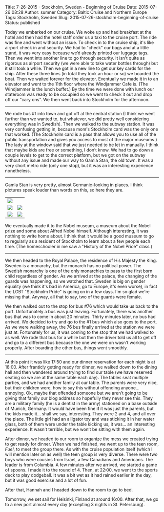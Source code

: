 Title: 7-26-2015 - Stockholm, Sweden - Beginning of Cruise
Date: 2015-07-26 08:28
Author: sumner
Category: Baltic Cruise and Northern Europe
Tags: Stockholm, Sweden
Slug: 2015-07-26-stockholm-beginning-of-cruise
Status: published

Today we embarked on our cruise. We woke up and had breakfast at the hotel and
then had the hotel staff order us a taxi to the cruise port.  The ride was fine
and went without an issue. To check in to the cruise ship, it's like airport
check in and security. We had to "check" our bags and at a little stand, it was
very easy because we’d already printed our luggage tags. Then we went into
another line to go through security. It isn't quite as rigorous as airport
security (we were able to take water bottles through) but it still took a while.
Then we got in a new line to get our key cards for the ship. After these three
lines (in total they took an hour or so) we boarded the boat. Then we waited
forever for the elevator. Eventually we made it in to an elevator and went to
the 11th floor where the Windjammer Cafe is. (The Windjammer is the lunch
buffet.) By the time we were done with lunch our stateroom was ready to be
occupied so we went to check it out and drop off our "cary ons". We then went
back into Stockholm for the afternoon.

------------------------------------------------------------------------

We rode bus \#1 into town and got off at the central station (I think we went
further than we wanted to, but whatever, we did pretty well considering
everything was in Swedish). Then we walked to the subway station. It was very
confusing getting in, because mom's Stockholm card was the only one that worked.
(The Stockholm card is a pass that allows you to use all of the public
transportation and gives you access to most of the major museums.) The lady at
the window said that we just needed to be let in manually. I think that maybe
kids are free or something, I don’t know. We had to go down a couple levels to
get to the correct platform, but we got on the subway without any issue and made
our way to Gamla Stan, the old town. It was a very short metro ride (only one
stop), but it was an interesting experience nonetheless.

------------------------------------------------------------------------

Gamla Stan is very pretty, almost Germanic-looking in places. I think pictures
speak louder than words on this, so here they are.

<center>
<table class="gallery" width="60%">
  <tr>
    <td colspan="2">
      <a href="{static}/images/baltic-cruise/gamla-stan1.jpg" target="_blank">
        <img src="{static}/images/baltic-cruise/gamla-stan1.jpg" />
      </a>
    </td>
  </tr>

  <tr>
    <td>
      <a href="{static}/images/baltic-cruise/gamla-stan2.jpg" target="_blank">
        <img src="{static}/images/baltic-cruise/gamla-stan2.jpg" />
      </a>
    </td>
    <td>
      <a href="{static}/images/baltic-cruise/gamla-stan3.jpg" target="_blank">
        <img src="{static}/images/baltic-cruise/gamla-stan3.jpg" />
      </a>
    </td>
  </tr>

  <tr>
    <td>
      <a href="{static}/images/baltic-cruise/gamla-stan4.jpg" target="_blank">
        <img src="{static}/images/baltic-cruise/gamla-stan4.jpg" />
      </a>
    </td>
    <td>
      <a href="{static}/images/baltic-cruise/gamla-stan5.jpg" target="_blank">
        <img src="{static}/images/baltic-cruise/gamla-stan5.jpg" />
      </a>
    </td>
  </tr>
</table>
</center>

We eventually made it to the Nobel museum, a museum about the Nobel prize and
some about Alfred Nobel himself. Although interesting, it was nothing to write
home about. I think that it would be a good museum to go to regularly as a
resident of Stockholm to learn about a few people each time. (The homeschooler
in me saw a "History of the Nobel Price" class.)

------------------------------------------------------------------------

We then headed to the Royal Palace, the residence of His Majesty the King.
Sweden is a monarchy, but the monarch has no political power. The Swedish
monarchy is one of the only monarchies to pass to the first born child
regardless of gender. As we arrived at the palace, the changing of the guards
was happening, so we watched that. Sweden is big on gender equality (we think
it's bad in America, go to Europe, it's even worse), in fact the LGBT "Stockholm
Pride" is going on in a few days. I'm so glad we're missing that. Anyway, all
that to say, two of the guards were female.

We then walked out to the stop for bus \#76 which would take us back to the
port. Unfortunately a bus was just leaving. Fortunately, there was another bus
that was to come in about 20 minutes. Thirty minutes later, no bus had arrived.
We decided to try and go to the \#1 bus which also goes to the port. As we were
walking away, the 76 bus finally arrived at the station we were just at.
Fortunately for us, it was coming to the stop that we had walked to as well. We
rode that bus for a while but then the driver told us all to get off and go to a
different bus because the one we were on wasn't working properly. After boarding
the other bus, things went smoothly.

------------------------------------------------------------------------

At this point it was like 17:50 and our dinner reservation for each night is at
18:00. After franticly getting ready for dinner, we walked down to the dining
hall and then wandered around trying to find our table (we have reserved seating
so we are at the same table each day). The tables seat multiple parties, and we
had another family at our table. The parents were very nice, but their children
were, how to say this without offending anyone... annoying. Ok, maybe that
offended someone but we aren't going to be giving that family our blog address
so hopefully they never see this. They are a military family (he is a dentist in
the army) stationed on a base outside of Munich, Germany. It would have been
fine if it was just the parents, but the kids made it... shall we say,
interesting. They were 2 and 4, and all over the place.  The little girl had an
alligator toy and was sticking it in her water glass, both of them were under
the table kicking us, it was... an interesting experience. It wasn't terrible,
but we won’t be sitting with them again.

After dinner, we headed to our room to organize the mess we created trying to
get ready for dinner. When we had finished, we went up to the teen room, *Fuel*,
to meet the group there. As with the cruise population itself (which I will
mention later on as well) the teen group is very diverse. There were two boys
who were cousins from Israel, a few Canadians and Americans. The leader is from
Columbia. A few minutes after we arrived, we started a game of spoons. I made it
to the round of 4. Then, at 22:00, we went to the sports deck to play dodgeball.
It was a bit wet as it had rained earlier in the day, but it was good exercise
and a lot of fun.

After that, Hannah and I headed down to the room to go to bed.

Tomorrow, we set sail for Helsinki, Finland at around 16:00. After that, we go
to a new port almost every day (excepting 3 nights in St. Petersburg).
